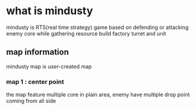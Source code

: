 # what is mindusty

mindusty is RTS(real time strategy) game based on defending or attacking enemy core while gathering resource build factory turret and unit

## map information

mindusty map is user-created map

### map 1 : center point

the map feature multiple core in plain area, enemy have multiple drop point coming from all side
